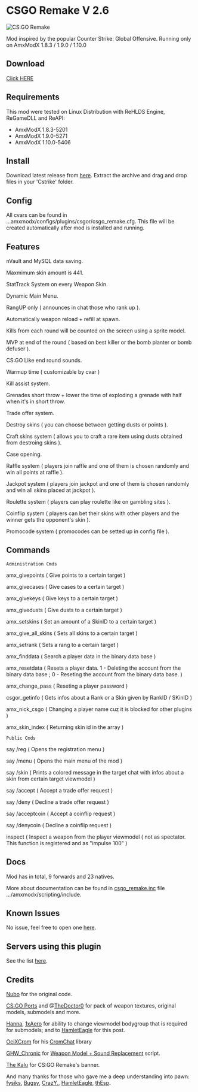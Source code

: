 # CSGO Remake V 2.6
<img align="center" src="https://i.imgur.com/Vqt08pg.png" alt="CS:GO Remake"/>

Mod inspired by the popular Counter Strike: Global Offensive.
Running only on AmxModX 1.8.3 / 1.9.0 / 1.10.0

## Download
[Click HERE](https://github.com/ShadowsAdi/CSGORemake/archive/master.zip)

## Requirements
This mod were tested on Linux Distribution with ReHLDS Engine, ReGameDLL and ReAPI:
- AmxModX 1.8.3-5201
- AmxModX 1.9.0-5271
- AmxModX 1.10.0-5406

## Install
Download latest release from [here](https://github.com/ShadowsAdi/CSGORemake/archive/master.zip).
Extract the archive and drag and drop files in your 'Cstrike' folder.

## Config
All cvars can be found in ...amxmodx/configs/plugins/csgor/csgo_remake.cfg. This file will be created automatically after mod is installed and running.

## Features
nVault and MySQL data saving.

Maxmimum skin amount is 441.

StatTrack System on every Weapon Skin.

Dynamic Main Menu.

RangUP only ( announces in chat those who rank up ).

Automatically weapon reload + refill at spawn.

Kills from each round will be counted on the screen using a sprite model.

MVP at end of the round ( based on best killer or the bomb planter or bomb defuser ).

CS:GO Like end round sounds.

Warmup time ( customizable by cvar )

Kill assist system.

Grenades short throw + lower the time of exploding a grenade with half when it's in short throw.

Trade offer system.

Destroy skins ( you can choose between getting dusts or points ).

Craft skins system ( allows you to craft a rare item using dusts obtained from destroing skins ).

Case opening.

Raffle system ( players join raffle and one of them is chosen randomly and win all points at raffle ).

Jackpot system ( players join jackpot and one of them is chosen randomly and win all skins placed at jackpot ).

Roulette system ( players can play roulette like on gambling sites ).

Coinflip system ( players can bet their skins with other players and the winner gets the opponent's skin ).

Promocode system ( promocodes can be setted up in config file ).

## Commands

	Administration Cmds
	
amx_givepoints <Name> <Amount> ( Give points to a certain target )

amx_givecases <Name> <Amount> ( Give cases to a certain target )
	
amx_givekeys <Name> <Amount> ( Give keys to a certain target )
	
amx_givedusts <Name> <Amount> ( Give dusts to a certain target )
	
amx_setskins <Name> <SkinID> <Amount> ( Set an amount of a SkinID to a certain target )
	
amx_give_all_skins <Name> ( Sets all skins to a certain target )
	
amx_setrank <Name> <RangID> ( Sets a rang to a certain target )
	
amx_finddata <Name> ( Search a player data in the binary data base )
	
amx_resetdata <Name> <Mode> ( Resets a player data. <Mode> 1 - Deleting the account from the binary data base ; <Mode> 0 - Reseting the account from the binary data base. )
	
amx_change_pass <Name> <New Password> ( Reseting a player password )
	
csgor_getinfo <Type> <Index> ( Gets infos about a Rank or a Skin given by RankID / SKinID )
	
amx_nick_csgo <Name> <New Name> ( Changing a player name cuz it is blocked for other plugins )
	
amx_skin_index <Skin Name> ( Returning skin id in the array )
	
	Public Cmds
	
say /reg ( Opens the registration menu )

say /menu ( Opens the main menu of the mod )

say /skin ( Prints a colored message in the target chat with infos about a skin from certain target viewmodel )

say /accept ( Accept a trade offer request )

say /deny ( Decline a trade offer request )

say /acceptcoin ( Accept a coinflip request )

say /denycoin ( Decline a coinflip request )

inspect ( Inspect a weapon from the player viewmodel ( not as spectator. This function is registered and as "impulse 100" )
	
## Docs
Mod has in total, 9 forwards and 23 natives.

More about documentation can be found in [csgo_remake.inc](https://github.com/ShadowsAdi/csgoremake/blob/master/addons/amxmodx/scripting/include/csgo_remake.inc) file .../amxmodx/scripting/include.

## Known Issues
No issue, feel free to open one [here](https://github.com/ShadowsAdi/csgoremake/issues).

## Servers using this plugin
See the list [here](https://www.gametracker.com/search/?search_by=server_variable&search_by2=csgore_version&query=&loc=_all&sort=&order=).

## Credits
[Nubo](https://www.extreamcs.com/forum/nubo-u37689.html) for the original code.

[CS:GO Ports](https://gamebanana.com/studios/34724) and @[TheDoctor0](https://github.com/TheDoctor0/) for pack of weapon textures, original models, submodels and more.

[Hanna](https://forums.alliedmods.net/member.php?u=273346), [1xAero](https://forums.alliedmods.net/member.php?u=284061) for ability to change viewmodel bodygroup that is required for submodels; and to [HamletEagle](https://forums.alliedmods.net/showpost.php?p=2709653&postcount=2) for this post.

[OciXCrom](https://forums.alliedmods.net/member.php?u=239716) for his [CromChat](https://forums.alliedmods.net/showthread.php?p=2503655) library

[GHW_Chronic](https://forums.alliedmods.net/member.php?u=2314) for [Weapon Model + Sound Replacement](https://forums.alliedmods.net/showthread.php?t=43979) script.

[The Kalu](https://www.extreamcs.com/forum/the-kalu-u23351.html) for CS:GO Remake's banner.

And many thanks for those who gave me a deep understanding into pawn: [fysiks](https://forums.alliedmods.net/member.php?u=30719), [Bugsy](https://forums.alliedmods.net/member.php?u=4234), [CrazY.](https://forums.alliedmods.net/member.php?u=260442), [HamletEagle](https://forums.alliedmods.net/member.php?u=237107), [thEsp](https://forums.alliedmods.net/member.php?u=281156).

